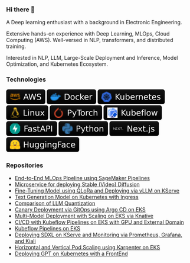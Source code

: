 ### Hi there 👋
A Deep learning enthusiast with a background in Electronic Engineering.


Extensive hands-on experience with Deep Learning, MLOps, Cloud Computing (AWS). Well-versed in NLP, transformers, and distributed training.

Interested in NLP, LLM, Large-Scale Deployment and Inference, Model Optimization, and Kubernetes Ecosystem.

### Technologies

![AWS](https://github.com/mmgxa/mmgxa/raw/main/images/AWS.svg)
![Docker](https://github.com/mmgxa/mmgxa/raw/main/images/Docker.svg)
![Kubernetes](https://github.com/mmgxa/mmgxa/raw/main/images/Kubernetes.svg)
![Linux](https://github.com/mmgxa/mmgxa/raw/main/images/Linux.svg)
![PyTorch](https://github.com/mmgxa/mmgxa/raw/main/images/PyTorch.svg)
![KubeFlow](https://github.com/mmgxa/mmgxa/raw/main/images/Kubeflow.svg)
![FastAPI](https://github.com/mmgxa/mmgxa/raw/main/images/FastAPI.svg)
![Python](https://github.com/mmgxa/mmgxa/raw/main/images/Python.svg)
![Nextjs](https://github.com/mmgxa/mmgxa/raw/main/images/Next.svg)
![HuggingFace](https://github.com/mmgxa/mmgxa/raw/main/images/HuggingFace1.svg)


### Repositories
- [End-to-End MLOps Pipeline using SageMaker Pipelines](https://github.com/mmgxa/E2_P)
- [Microservice for deploying Stable (Video) Diffusion](https://github.com/mmgxa/micro_svd)
- [Fine-Tuning Model using QLoRa and Deploying via vLLM on KServe](https://github.com/mmgxa/chat_llm_ft_kserve)
- [Text Generation Model on Kubernetes with Ingress](https://github.com/mmgxa/E3_S17)
- [Comparison of LLM Quantization](https://github.com/mmgxa/E3_S24)
- [Canary Deployment via GitOps using Argo CD on EKS](https://github.com/mmgxa/E3_S23)
- [Multi-Model Deployment with Scaling on EKS via Knative](https://github.com/mmgxa/E3_S22)
- [CI/CD with Kubeflow Pipelines on EKS with GPU and External Domain](https://github.com/mmgxa/E3_S21)
- [Kubeflow Pipelines on EKS](https://github.com/mmgxa/E3_S20)
- [Deploying SDXL on KServe and Monitoring via Prometheus, Grafana, and Kiali](https://github.com/mmgxa/E3_S19)
- [Horizontal and Vertical Pod Scaling using Karpenter on EKS](https://github.com/mmgxa/E3_S18)
- [Deploying GPT on Kubernetes with a FrontEnd](https://github.com/mmgxa/E3_S17)
<!--
**mmgxa/mmgxa** is a ✨ _special_ ✨ repository because its `README.md` (this file) appears on your GitHub profile.

Here are some ideas to get you started:

- 🔭 I’m currently working on ...
- 🌱 I’m currently learning ...
- 👯 I’m looking to collaborate on ...
- 🤔 I’m looking for help with ...
- 💬 Ask me about ...
- 📫 How to reach me: ...
- 😄 Pronouns: ...
- ⚡ Fun fact: ...
-->
